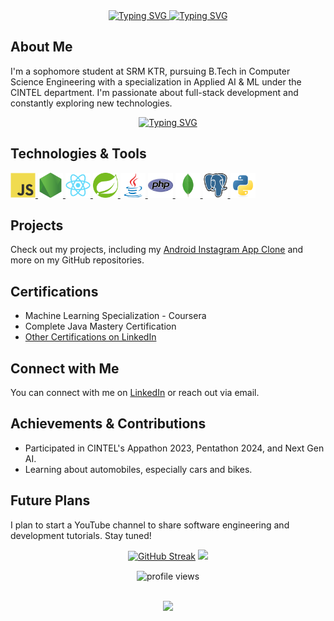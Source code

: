 <div align="center">
  <a href="https://git.io/typing-svg">
    <img src="https://readme-typing-svg.demolab.com?font=Inter&size=35&pause=1700&color=800020&center=true&vCenter=true&width=600&lines=Namaste!+I'm+Ashwin+Sriramulu;A+Fullstack+Developer+in+the+Making" alt="Typing SVG" />
  </a>
  <a href="https://git.io/typing-svg">
    <img src="https://readme-typing-svg.demolab.com?font=Inter&size=25&pause=1000&color=E0DFDB&center=true&vCenter=true&width=600&lines=Check+out+my+projects+and+repos!" alt="Typing SVG" />
  </a>
</div>


## About Me
I'm a sophomore student at SRM KTR, pursuing B.Tech in Computer Science Engineering with a specialization in Applied AI & ML under the CINTEL department. I'm passionate about full-stack development and constantly exploring new technologies.

<div align="center">
  <a href="https://git.io/typing-svg">
    <img src="https://readme-typing-svg.demolab.com?font=Inter&size=30&duration=4000&pause=1000&color=FF4500&center=true&vCenter=true&width=435&lines=Eat+%E2%86%92+Sleep+%E2%86%92+Code+%E2%86%92+Repeat" alt="Typing SVG" />
  </a>
</div>

## Technologies & Tools
<div align="left">
  <a href="https://www.javascript.com/" target="_blank" rel="noreferrer">
    <img src="https://raw.githubusercontent.com/devicons/devicon/master/icons/javascript/javascript-original.svg" alt="JavaScript" width="40" height="40"/>
  </a>
  <a href="https://nodejs.org/" target="_blank" rel="noreferrer">
    <img src="https://raw.githubusercontent.com/devicons/devicon/master/icons/nodejs/nodejs-original.svg" alt="Node.js" width="40" height="40"/>
  </a>
  <a href="https://reactjs.org/" target="_blank" rel="noreferrer">
    <img src="https://raw.githubusercontent.com/devicons/devicon/master/icons/react/react-original.svg" alt="React" width="40" height="40"/>
  </a>
  <a href="https://spring.io/projects/spring-boot" target="_blank" rel="noreferrer">
    <img src="https://raw.githubusercontent.com/devicons/devicon/master/icons/spring/spring-original.svg" alt="Spring Boot" width="40" height="40"/>
  </a>
  <a href="https://www.java.com/" target="_blank" rel="noreferrer">
    <img src="https://raw.githubusercontent.com/devicons/devicon/master/icons/java/java-original.svg" alt="Java" width="40" height="40"/>
  </a>
  <a href="https://www.php.net/" target="_blank" rel="noreferrer">
    <img src="https://raw.githubusercontent.com/devicons/devicon/master/icons/php/php-original.svg" alt="PHP" width="40" height="40"/>
  </a>
  <a href="https://www.mongodb.com/" target="_blank" rel="noreferrer">
    <img src="https://raw.githubusercontent.com/devicons/devicon/master/icons/mongodb/mongodb-original.svg" alt="MongoDB" width="40" height="40"/>
  </a>
  <a href="https://www.postgresql.org/" target="_blank" rel="noreferrer">
    <img src="https://raw.githubusercontent.com/devicons/devicon/master/icons/postgresql/postgresql-original.svg" alt="PostgreSQL" width="40" height="40"/>
  </a>
  <a href="https://www.python.org/" target="_blank" rel="noreferrer">
    <img src="https://raw.githubusercontent.com/devicons/devicon/master/icons/python/python-original.svg" alt="Python" width="40" height="40"/>
  </a>
  <!-- Add more icons as needed -->
</div>

## Projects
Check out my projects, including my [Android Instagram App Clone](#) and more on my GitHub repositories.

## Certifications
- Machine Learning Specialization - Coursera
- Complete Java Mastery Certification
- [Other Certifications on LinkedIn](#)

## Connect with Me
You can connect with me on [LinkedIn](#) or reach out via email.

## Achievements & Contributions
- Participated in CINTEL's Appathon 2023, Pentathon 2024, and Next Gen AI.
- Learning about automobiles, especially cars and bikes.

## Future Plans
I plan to start a YouTube channel to share software engineering and development tutorials. Stay tuned!

<div align="center">
  <a href="https://git.io/streak-stats"><img src="https://streak-stats.demolab.com?user=YourUsername&theme=blueberry-duo&border_radius=20" alt="GitHub Streak" /></a>
  <img src="http://github-profile-summary-cards.vercel.app/api/cards/repos-per-language?username=YourUsername&theme=dark"/>
  <p align="center"><img align="center" src="https://profile-counter.glitch.me/YourUsername/count.svg" alt="profile views" /></p>
</div>

<div align="center">
  <br>
    <img src="https://img.shields.io/badge/Keep%20Coding%20and%20Exploring-blue.svg" width="400px">
  <br>
</div>
